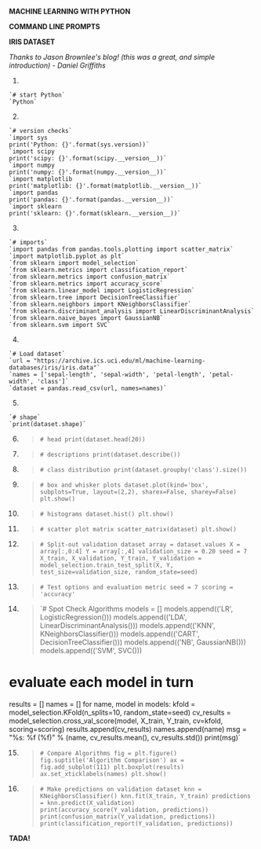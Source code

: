 **MACHINE LEARNING WITH PYTHON**

**COMMAND LINE PROMPTS**

**IRIS DATASET**

*Thanks to Jason Brownlee's blog! (this was a great, and simple introduction) - Daniel Griffiths*

1. 


	`# start Python`
	`Python`

2. 


	`# version checks`
	`import sys
  	print('Python: {}'.format(sys.version))`
  	`import scipy
  	print('scipy: {}'.format(scipy.__version__))`
  	`import numpy
  	print('numpy: {}'.format(numpy.__version__))`
	`import matplotlib
  	print('matplotlib: {}'.format(matplotlib.__version__))`
	`import pandas
  	print('pandas: {}'.format(pandas.__version__))`
	`import sklearn
  	print('sklearn: {}'.format(sklearn.__version__))`

3. 


	`# imports`
	`import pandas from pandas.tools.plotting import scatter_matrix`
  	`import matplotlib.pyplot as plt`
  	`from sklearn import model_selection`
  	`from sklearn.metrics import classification_report`
  	`from sklearn.metrics import confusion_matrix`
  	`from sklearn.metrics import accuracy_score`
  	`from sklearn.linear_model import LogisticRegression`
  	`from sklearn.tree import DecisionTreeClassifier`
  	`from sklearn.neighbors import KNeighborsClassifier`
  	`from sklearn.discriminant_analysis import LinearDiscriminantAnalysis`
  	`from sklearn.naive_bayes import GaussianNB`
  	`from sklearn.svm import SVC`

4.

	`# Load dataset`
  	`url = "https://archive.ics.uci.edu/ml/machine-learning-databases/iris/iris.data"`
  	`names = ['sepal-length', 'sepal-width', 'petal-length', 'petal-width', 'class']`
  	`dataset = pandas.read_csv(url, names=names)`

5.

	`# shape`
  	`print(dataset.shape)`
	
	

6. > `# head
  print(dataset.head(20))`

7. > `# descriptions
  print(dataset.describe())`

8. > `# class distribution
  print(dataset.groupby('class').size())`

9. > `# box and whisker plots
  dataset.plot(kind='box', subplots=True, layout=(2,2), sharex=False, sharey=False)
  plt.show()`

10. > `# histograms
  dataset.hist()
  plt.show()`

11. > `# scatter plot matrix
  scatter_matrix(dataset)
  plt.show()`

12. > `# Split-out validation dataset
  array = dataset.values
  X = array[:,0:4]
  Y = array[:,4]
  validation_size = 0.20
  seed = 7
  X_train, X_validation, Y_train, Y_validation = model_selection.train_test_split(X, Y, test_size=validation_size, random_state=seed)`

13. > `# Test options and evaluation metric
  seed = 7
  scoring = 'accuracy'`

14. > `# Spot Check Algorithms
  models = []
  models.append(('LR', LogisticRegression()))
  models.append(('LDA', LinearDiscriminantAnalysis()))
  models.append(('KNN', KNeighborsClassifier()))
  models.append(('CART', DecisionTreeClassifier()))
  models.append(('NB', GaussianNB()))
  models.append(('SVM', SVC()))
  # evaluate each model in turn
  results = []
  names = []
  for name, model in models:
	kfold = model_selection.KFold(n_splits=10, random_state=seed)
  cv_results = model_selection.cross_val_score(model, X_train, Y_train, cv=kfold, scoring=scoring)
  results.append(cv_results)
	names.append(name)
  msg = "%s: %f (%f)" % (name, cv_results.mean(), cv_results.std())
	print(msg)`

15. > `# Compare Algorithms
  fig = plt.figure()
  fig.suptitle('Algorithm Comparison')
  ax = fig.add_subplot(111)
  plt.boxplot(results)
  ax.set_xticklabels(names)
  plt.show()`

16. > `# Make predictions on validation dataset
  knn = KNeighborsClassifier()
  knn.fit(X_train, Y_train)
  predictions = knn.predict(X_validation)
  print(accuracy_score(Y_validation, predictions))
  print(confusion_matrix(Y_validation, predictions))
  print(classification_report(Y_validation, predictions))`

  **TADA!**
